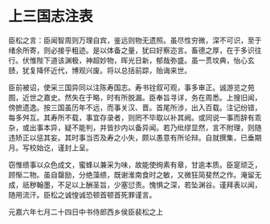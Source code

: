 # 上三国志注表

臣松之言：臣闻智周则万理自宾，鉴远则物无遗照。虽尽性穷微，深不可识，至于绪余所寄，则必接乎粗迹。是以体备之量，犹曰好察迩言。畜德之厚，在于多识往行。伏惟陛下道该渊极，神超妙物，晖光日新，郁哉弥盛。虽一贯坟典，怡心玄赜，犹复降怀近代，博观兴废。将以总括前踪，贻诲来世。

臣前被诏，使采三国异同以注陈寿国志。寿书铨叙可观，事多审正。诚游览之苑囿，近世之嘉史。然失在于略，时有所脱漏。臣奉旨寻详，务在周悉。上搜旧闻，傍摭遗逸。按三国虽历年不远，而事关汉、晋。首尾所涉，出入百载。注记纷错，每多舛互。其寿所不载，事宜存录者，则罔不毕取以补其阙。或同说一事而辞有乖杂，或出事本异，疑不能判，并皆抄内以备异闻。若乃纰缪显然，言不附理，则随违矫正以惩其妄。其时事当否及寿之小失，颇以愚意有所论辩。自就撰集，已垂期月。写校始讫，谨封上呈。

窃惟缋事以众色成文，蜜蜂以兼采为味，故能使绚素有章，甘逾本质。臣寔顽乏，顾惭二物。虽自罄励，分绝藻缋，既谢淮南食时之敏，又微狂简斐然之作。淹留无成，祇秽翰墨，不足以上酬圣旨，少塞愆责。愧惧之深，若坠渊谷。谨拜表以闻，随用流汗。臣松之诚惶诚恐顿首顿首死罪谨言。

元嘉六年七月二十四日中书侍郎西乡侯臣裴松之上
